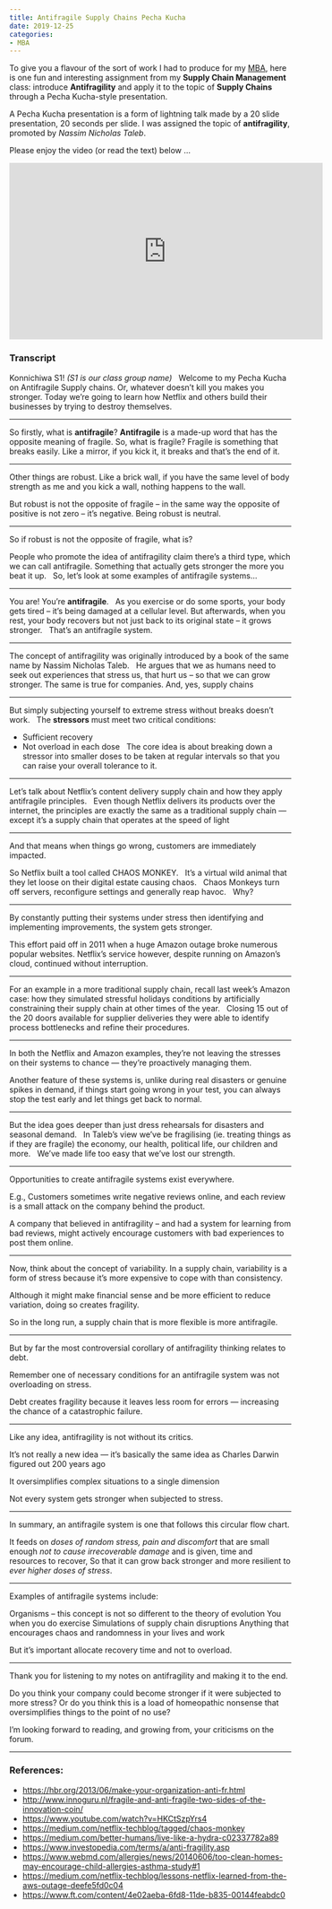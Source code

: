 ```yaml
---
title: Antifragile Supply Chains Pecha Kucha
date: 2019-12-25
categories:
- MBA
---
```


To give you a flavour of the sort of work I had to produce for my [MBA](/category/mba/), here is one fun and interesting assignment from my **Supply Chain Management** class: introduce **Antifragility** and apply it to the topic of **Supply Chains** through a Pecha Kucha-style presentation.

A Pecha Kucha presentation is a form of lightning talk made by a 20 slide presentation, 20 seconds per slide. I was assigned the topic of **antifragility**, promoted by _Nassim Nicholas Taleb_.

Please enjoy the video (or read the text) below …

<iframe width="560" height="315" src="https://www.youtube.com/embed/PGo1ZXx9lvg" frameborder="0" allow="accelerometer; autoplay; encrypted-media; gyroscope; picture-in-picture" allowfullscreen></iframe>

### Transcript

Konnichiwa S1! _(S1 is our class group name)_
 
Welcome to my Pecha Kucha on Antifragile Supply chains. Or, whatever doesn’t kill you makes you stronger. Today we’re going to learn how Netflix and others build their businesses by trying to destroy themselves.

---

So firstly, what is **antifragile**? **Antifragile** is a made-up word that has the opposite meaning of fragile. So, what is fragile? Fragile is something that breaks easily. Like a mirror, if you kick it, it breaks and that’s the end of it.

---

Other things are robust. Like a brick wall, if you have the same level of body strength as me and you kick a wall, nothing happens to the wall. 

But robust is not the opposite of fragile – in the same way the opposite of positive is not zero – it’s negative. Being robust is neutral.

---

So if robust is not the opposite of fragile, what is?

People who promote the idea of antifragility claim there’s a third type, which we can call antifragile. Something that actually gets stronger the more you beat it up.
 
So, let’s look at some examples of antifragile systems…

---

You are! You’re **antifragile**.
 
As you exercise or do some sports, your body gets tired – it’s being damaged at a cellular level. But afterwards, when you rest, your body recovers but not just back to its original state – it grows stronger.
 
That’s an antifragile system.

---

The concept of antifragility was originally introduced by a book of the same name by Nassim Nicholas Taleb.
 
He argues that we as humans need to seek out experiences that stress us, that hurt us – so that we can grow stronger. The same is true for companies. And, yes, supply chains 

---

But simply subjecting yourself to extreme stress without breaks doesn’t work.
 
The **stressors** must meet two critical conditions:
- Sufficient recovery
- Not overload in each dose
 
The core idea is about breaking down a stressor into smaller doses to be taken at regular intervals so that you can raise your overall tolerance to it.

---

Let’s talk about Netflix’s content delivery supply chain and how they apply antifragile principles.
 
Even though Netflix delivers its products over the internet, the principles are exactly the same as a traditional supply chain — except it’s a supply chain that operates at the speed of light 

---

And that means when things go wrong, customers are immediately impacted.

So Netflix built a tool called CHAOS MONKEY.
 
It’s a virtual wild animal that they let loose on their digital estate causing chaos.
 
Chaos Monkeys turn off servers, reconfigure settings and generally reap havoc.
 
Why?

---

By constantly putting their systems under stress then identifying and implementing improvements, the system gets stronger. 

This effort paid off in 2011 when a huge Amazon outage broke numerous popular websites. Netflix’s service however, despite running on Amazon’s cloud, continued without interruption.

---

For an example in a more traditional supply chain, recall last week’s Amazon case: how they simulated stressful holidays conditions by artificially constraining their supply chain at other times of the year. 
 
Closing 15 out of the 20 doors available for supplier deliveries they were able to identify process bottlenecks and refine their procedures.

---

In both the Netflix and Amazon examples, they’re not leaving the stresses on their systems to chance — they’re proactively managing them.

Another feature of these systems is, unlike during real disasters or genuine spikes in demand, if things start going wrong in your test, you can always stop the test early and let things get back to normal.

---

But the idea goes deeper than just dress rehearsals for disasters and seasonal demand.
 
In Taleb’s view we’ve be fragilising (ie. treating things as if they are fragile) the economy, our health, political life, our children and more.
 
We’ve made life too easy that we’ve lost our strength.

---

Opportunities to create antifragile systems exist everywhere.

E.g., Customers sometimes write negative reviews online, and each review is a small attack on the company behind the product.

A company that believed in antifragility – and had a system for learning from bad reviews, might actively encourage customers with bad experiences to post them online.

---

Now, think about the concept of variability. In a supply chain, variability is a form of stress because it’s more expensive to cope with than consistency.

Although it might make financial sense and be more efficient to reduce variation, doing so creates fragility.

So in the long run, a supply chain that is more flexible is more antifragile.

---

But by far the most controversial corollary of antifragility thinking relates to debt.

Remember one of necessary conditions for an antifragile system was not overloading on stress.

Debt creates fragility because it leaves less room for errors — increasing the chance of a catastrophic failure.

---

Like any idea, antifragility is not without its critics.

It’s not really a new idea — it’s basically the same idea as Charles Darwin figured out 200 years ago

It oversimplifies complex situations to a single dimension

Not every system gets stronger when subjected to stress.

---

In summary, an antifragile system is one that follows this circular flow chart.

It feeds on *doses of random stress, pain and discomfort*
that are small enough *not to cause irrecoverable damage*
and is given, time and resources to recover, 
So that it can grow back stronger and more resilient to *ever higher doses of stress*.

---

Examples of antifragile systems include:

Organisms – this concept is not so different to the theory of evolution
You when you do exercise
Simulations of supply chain disruptions 
Anything that encourages chaos and randomness in your lives and work

But it’s important allocate recovery time and not to overload.

---

Thank you for listening to my notes on antifragility and making it to the end.

Do you think your company could become stronger if it were subjected to more stress?
Or do you think this is a load of homeopathic nonsense that oversimplifies things to the point of no use?

I’m looking forward to reading, and growing from, your criticisms on the forum.

---

### References:

- https://hbr.org/2013/06/make-your-organization-anti-fr.html 
- http://www.innoguru.nl/fragile-and-anti-fragile-two-sides-of-the-innovation-coin/
- https://www.youtube.com/watch?v=HKCtSzpYrs4  
- https://medium.com/netflix-techblog/tagged/chaos-monkey
- https://medium.com/better-humans/live-like-a-hydra-c02337782a89
- https://www.investopedia.com/terms/a/anti-fragility.asp
- https://www.webmd.com/allergies/news/20140606/too-clean-homes-may-encourage-child-allergies-asthma-study#1
- https://medium.com/netflix-techblog/lessons-netflix-learned-from-the-aws-outage-deefe5fd0c04
- https://www.ft.com/content/4e02aeba-6fd8-11de-b835-00144feabdc0
